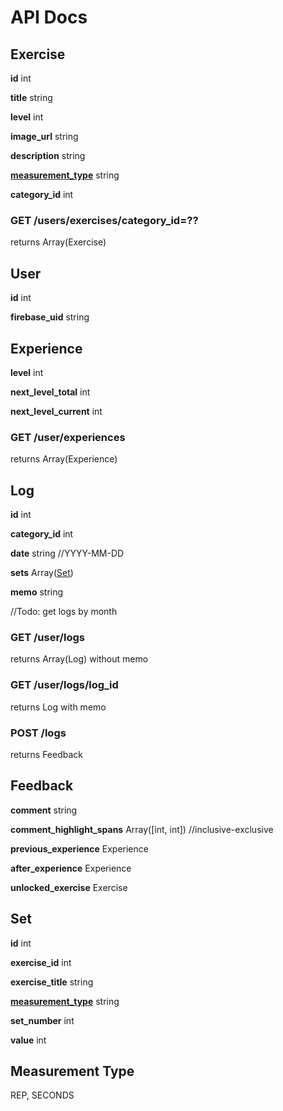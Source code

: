 # API Docs

## Exercise
**id** int

**title** string

**level** int

**image_url** string

**description** string

**[measurement_type](#measurement-type)** string

**category_id** int

### GET /users/exercises/category_id=??
returns Array(Exercise)

## User
**id** int

**firebase_uid** string

## Experience
**level** int

**next_level_total** int

**next_level_current** int

### GET /user/experiences
returns Array(Experience)

## Log
**id** int

**category_id** int

**date** string //YYYY-MM-DD

**sets** Array([Set](#set)) 

**memo** string

//Todo: get logs by month

### GET /user/logs
returns Array(Log) without memo

### GET /user/logs/log_id
returns Log with memo

### POST /logs
returns Feedback

## Feedback
**comment** string

**comment_highlight_spans** Array([int, int]) //inclusive-exclusive

**previous_experience** Experience

**after_experience** Experience

**unlocked_exercise** Exercise

## Set

**id** int

**exercise_id** int

**exercise_title** string

**[measurement_type](#measurement-type)** string

**set_number** int

**value** int

## Measurement Type
REP, SECONDS
